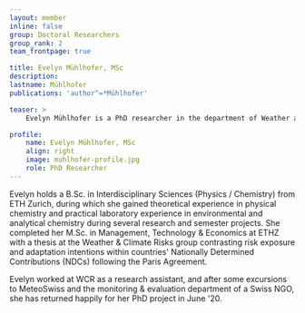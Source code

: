 ```yaml
---
layout: member
inline: false
group: Doctoral Researchers
group_rank: 2
team_frontpage: true

title: Evelyn Mühlhofer, MSc
description: 
lastname: Mühlhofer
publications: 'author^=*Mühlhofer'

teaser: >
    Evelyn Mühlhofer is a PhD researcher in the department of Weather and Climate Risk (WCR) at ETH Zurich.

profile:
    name: Evelyn Mühlhofer, MSc
    align: right
    image: muhlhofer-profile.jpg
    role: PhD Researcher
---
```


Evelyn holds a B.Sc. in Interdisciplinary Sciences (Physics / Chemistry) from ETH Zurich, during which she gained theoretical experience in physical chemistry and practical laboratory experience in environmental and analytical chemistry during several research and semester projects. She completed her M.Sc. in Management, Technology & Economics at ETHZ with a thesis at the Weather & Climate Risks group contrasting risk exposure and adaptation intentions within countries' Nationally Determined Contributions (NDCs) following the Paris Agreement.

Evelyn worked at WCR as a research assistant, and after some excursions to MeteoSwiss and the monitoring & evaluation department of a Swiss NGO, she has returned happily for her PhD project in June '20.

